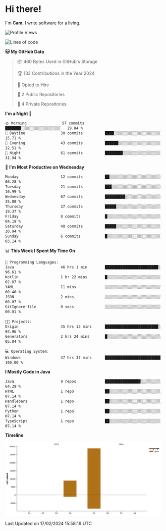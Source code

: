 # Hi there!
I'm **Cam**, I write software for a living.

<!--START_SECTION:waka-->
![Profile Views](http://img.shields.io/badge/Profile%20Views-3-blue)

![Lines of code](https://img.shields.io/badge/From%20Hello%20World%20I%27ve%20Written-37.7%20thousand%20lines%20of%20code-blue)

**🐱 My GitHub Data** 

> 📦 460 Bytes Used in GitHub's Storage 
 > 
> 🏆 133 Contributions in the Year 2024
 > 
> 💼 Opted to Hire
 > 
> 📜 2 Public Repositories 
 > 
> 🔑 4 Private Repositories 
 > 
**I'm a Night 🦉** 

```text
🌞 Morning                57 commits          ███████░░░░░░░░░░░░░░░░░░   29.84 % 
🌆 Daytime                30 commits          ████░░░░░░░░░░░░░░░░░░░░░   15.71 % 
🌃 Evening                43 commits          ██████░░░░░░░░░░░░░░░░░░░   22.51 % 
🌙 Night                  61 commits          ████████░░░░░░░░░░░░░░░░░   31.94 % 
```
📅 **I'm Most Productive on Wednesday** 

```text
Monday                   12 commits          ██░░░░░░░░░░░░░░░░░░░░░░░   06.28 % 
Tuesday                  21 commits          ███░░░░░░░░░░░░░░░░░░░░░░   10.99 % 
Wednesday                67 commits          █████████░░░░░░░░░░░░░░░░   35.08 % 
Thursday                 37 commits          █████░░░░░░░░░░░░░░░░░░░░   19.37 % 
Friday                   8 commits           █░░░░░░░░░░░░░░░░░░░░░░░░   04.19 % 
Saturday                 40 commits          █████░░░░░░░░░░░░░░░░░░░░   20.94 % 
Sunday                   6 commits           █░░░░░░░░░░░░░░░░░░░░░░░░   03.14 % 
```


📊 **This Week I Spent My Time On** 

```text
💬 Programming Languages: 
Java                     46 hrs 1 min        ████████████████████████░   96.61 % 
Kotlin                   1 hr 22 mins        █░░░░░░░░░░░░░░░░░░░░░░░░   02.87 % 
YAML                     11 mins             ░░░░░░░░░░░░░░░░░░░░░░░░░   00.40 % 
JSON                     2 mins              ░░░░░░░░░░░░░░░░░░░░░░░░░   00.07 % 
GitIgnore file           0 secs              ░░░░░░░░░░░░░░░░░░░░░░░░░   00.01 % 

🐱‍💻 Projects: 
Origin                   45 hrs 13 mins      ████████████████████████░   94.96 % 
Generators               2 hrs 24 mins       █░░░░░░░░░░░░░░░░░░░░░░░░   05.04 % 

💻 Operating System: 
Windows                  47 hrs 37 mins      █████████████████████████   100.00 % 
```

**I Mostly Code in Java** 

```text
Java                     9 repos             ████████████████░░░░░░░░░   64.29 % 
HTML                     1 repo              ██░░░░░░░░░░░░░░░░░░░░░░░   07.14 % 
Handlebars               1 repo              ██░░░░░░░░░░░░░░░░░░░░░░░   07.14 % 
Python                   1 repo              ██░░░░░░░░░░░░░░░░░░░░░░░   07.14 % 
TypeScript               1 repo              ██░░░░░░░░░░░░░░░░░░░░░░░   07.14 % 
```



**Timeline**

![Lines of Code chart](https://raw.githubusercontent.com/cameronbowe/cameronbowe/main/assets/bar_graph.png)


 Last Updated on 17/02/2024 15:58:16 UTC
<!--END_SECTION:waka-->
